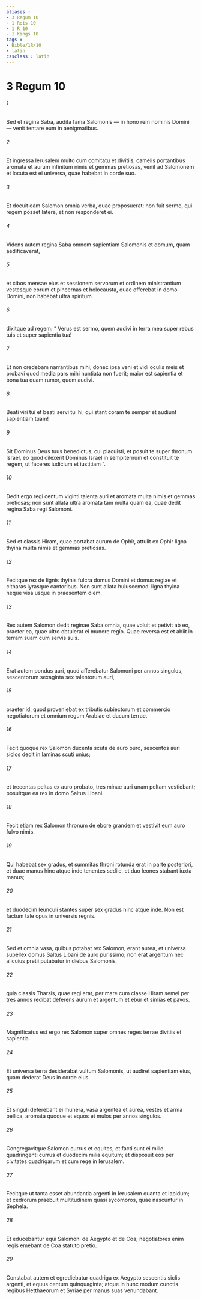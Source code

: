 ```yaml
---
aliases : 
- 3 Regum 10
- 1 Rois 10
- 1 R 10
- 1 Kings 10
tags : 
- Bible/1R/10
- latin
cssclass : latin
---
```


# 3 Regum 10

###### 1
Sed et regina Saba, audita fama Salomonis — in hono rem nominis Domini — venit tentare eum in aenigmatibus. 
###### 2
Et ingressa Ierusalem multo cum comitatu et divitiis, camelis portantibus aromata et aurum infinitum nimis et gemmas pretiosas, venit ad Salomonem et locuta est ei universa, quae habebat in corde suo. 
###### 3
Et docuit eam Salomon omnia verba, quae proposuerat: non fuit sermo, qui regem posset latere, et non responderet ei. 
###### 4
Videns autem regina Saba omnem sapientiam Salomonis et domum, quam aedificaverat, 
###### 5
et cibos mensae eius et sessionem servorum et ordinem ministrantium vestesque eorum et pincernas et holocausta, quae offerebat in domo Domini, non habebat ultra spiritum 
###### 6
dixitque ad regem: “ Verus est sermo, quem audivi in terra mea super rebus tuis et super sapientia tua! 
###### 7
Et non credebam narrantibus mihi, donec ipsa veni et vidi oculis meis et probavi quod media pars mihi nuntiata non fuerit; maior est sapientia et bona tua quam rumor, quem audivi. 
###### 8
Beati viri tui et beati servi tui hi, qui stant coram te semper et audiunt sapientiam tuam! 
###### 9
Sit Dominus Deus tuus benedictus, cui placuisti, et posuit te super thronum Israel, eo quod dilexerit Dominus Israel in sempiternum et constituit te regem, ut faceres iudicium et iustitiam ”. 
###### 10
Dedit ergo regi centum viginti talenta auri et aromata multa nimis et gemmas pretiosas; non sunt allata ultra aromata tam multa quam ea, quae dedit regina Saba regi Salomoni.
###### 11
Sed et classis Hiram, quae portabat aurum de Ophir, attulit ex Ophir ligna thyina multa nimis et gemmas pretiosas. 
###### 12
Fecitque rex de lignis thyinis fulcra domus Domini et domus regiae et citharas lyrasque cantoribus. Non sunt allata huiuscemodi ligna thyina neque visa usque in praesentem diem.
###### 13
Rex autem Salomon dedit reginae Saba omnia, quae voluit et petivit ab eo, praeter ea, quae ultro obtulerat ei munere regio. Quae reversa est et abiit in terram suam cum servis suis.
###### 14
Erat autem pondus auri, quod afferebatur Salomoni per annos singulos, sescentorum sexaginta sex talentorum auri, 
###### 15
praeter id, quod proveniebat ex tributis subiectorum et commercio negotiatorum et omnium regum Arabiae et ducum terrae.
###### 16
Fecit quoque rex Salomon ducenta scuta de auro puro, sescentos auri siclos dedit in laminas scuti unius; 
###### 17
et trecentas peltas ex auro probato, tres minae auri unam peltam vestiebant; posuitque ea rex in domo Saltus Libani.
###### 18
Fecit etiam rex Salomon thronum de ebore grandem et vestivit eum auro fulvo nimis. 
###### 19
Qui habebat sex gradus, et summitas throni rotunda erat in parte posteriori, et duae manus hinc atque inde tenentes sedile, et duo leones stabant iuxta manus; 
###### 20
et duodecim leunculi stantes super sex gradus hinc atque inde. Non est factum tale opus in universis regnis.
###### 21
Sed et omnia vasa, quibus potabat rex Salomon, erant aurea, et universa supellex domus Saltus Libani de auro purissimo; non erat argentum nec alicuius pretii putabatur in diebus Salomonis, 
###### 22
quia classis Tharsis, quae regi erat, per mare cum classe Hiram semel per tres annos redibat deferens aurum et argentum et ebur et simias et pavos. 
###### 23
Magnificatus est ergo rex Salomon super omnes reges terrae divitiis et sapientia. 
###### 24
Et universa terra desiderabat vultum Salomonis, ut audiret sapientiam eius, quam dederat Deus in corde eius. 
###### 25
Et singuli deferebant ei munera, vasa argentea et aurea, vestes et arma bellica, aromata quoque et equos et mulos per annos singulos.
###### 26
Congregavitque Salomon currus et equites, et facti sunt ei mille quadringenti currus et duodecim milia equitum; et disposuit eos per civitates quadrigarum et cum rege in Ierusalem. 
###### 27
Fecitque ut tanta esset abundantia argenti in Ierusalem quanta et lapidum; et cedrorum praebuit multitudinem quasi sycomoros, quae nascuntur in Sephela. 
###### 28
Et educebantur equi Salomoni de Aegypto et de Coa; negotiatores enim regis emebant de Coa statuto pretio. 
###### 29
Constabat autem et egrediebatur quadriga ex Aegypto sescentis siclis argenti, et equus centum quinquaginta; atque in hunc modum cunctis regibus Hetthaeorum et Syriae per manus suas venundabant.

